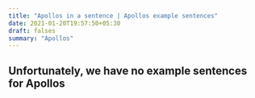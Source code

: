 ```yaml
---
title: "Apollos in a sentence | Apollos example sentences"
date: 2021-01-20T19:57:50+05:30
draft: falses
summary: "Apollos"
---
```

## Unfortunately, we have no example sentences for Apollos                 

